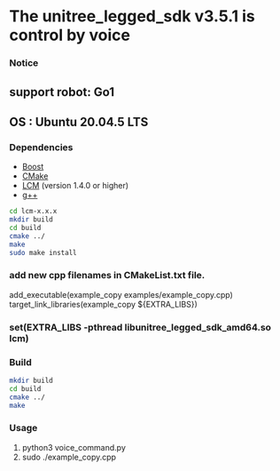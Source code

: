 # The unitree_legged_sdk v3.5.1 is control by voice

### Notice
## support robot: Go1
## OS : Ubuntu 20.04.5 LTS

### Dependencies
* [Boost](https://github.com/Raviteja-T/Unitree-Go1-Voice-Control/blob/main/Dependencies/install%20Boost.pdf)
* [CMake](https://github.com/Raviteja-T/Unitree-Go1-Voice-Control/blob/main/Dependencies/CMake%20install.pdf)
* [LCM](https://lcm-proj.github.io) (version 1.4.0 or higher)
* [g++](https://github.com/Raviteja-T/Unitree-Go1-Voice-Control/blob/main/Dependencies/G%2B%2B%20install.pdf)

```bash
cd lcm-x.x.x
mkdir build
cd build
cmake ../
make
sudo make install
```
### add new cpp filenames in CMakeList.txt file.
add_executable(example_copy examples/example_copy.cpp)
target_link_libraries(example_copy ${EXTRA_LIBS})
     
### set(EXTRA_LIBS -pthread libunitree_legged_sdk_amd64.so lcm)


### Build
```bash
mkdir build
cd build
cmake ../
make
```

### Usage
1. python3 voice_command.py
2. sudo ./example_copy.cpp
